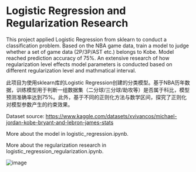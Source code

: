 # Logistic Regression and Regularization Research

This project applied Logistic Regression from sklearn to conduct a classification problem. Based on the NBA game data, train a model to judge whether a set of game data (2P/3P/AST etc.) belongs to Kobe. Model reached prediction accuracy of 75%. An extensive research of how regularization level effects model parameters is conducted based on different regularization level and mathmatical interval.

此项目为使用sklearn库的Logistic Regression创建的分类模型。基于NBA历年数据，训练模型用于判断一组数据集（二分球/三分球/助攻等）是否属于科比，模型预测准确率达到75%。此外，基于不同的正则化方法与数学区间，探究了正则化对模型参数产生的约束效果。


Dataset source: https://www.kaggle.com/datasets/xvivancos/michael-jordan-kobe-bryant-and-lebron-james-stats

More about the model in logistic_regression.ipynb.

More about the regularization research in logistic_regression_regularization.ipynb.

![image](https://github.com/xiamze/logistic_regression_regularization/blob/main/Images/regularization.png)
